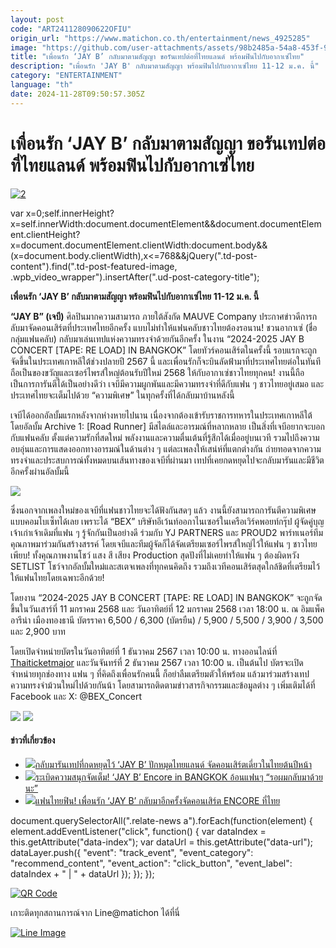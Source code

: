 ```yaml
---
layout: post
code: "ART241128090622OFIU"
origin_url: "https://www.matichon.co.th/entertainment/news_4925285"
image: "https://github.com/user-attachments/assets/98b2485a-54a8-453f-99cf-024bd03308c5"
title: "เพื่อนรัก ‘JAY B’ กลับมาตามสัญญา ขอรันเทปต่อที่ไทยแลนด์ พร้อมฟินไปกับอากาเซ่ไทย"
description: "เพื่อนรัก 'JAY B' กลับมาตามสัญญา พร้อมฟินไปกับอากาเซ่ไทย 11-12 ม.ค. นี้"
category: "ENTERTAINMENT"
language: "th"
date: 2024-11-28T09:50:57.305Z
---
```


# เพื่อนรัก ‘JAY B’ กลับมาตามสัญญา ขอรันเทปต่อที่ไทยแลนด์ พร้อมฟินไปกับอากาเซ่ไทย

[![](https://www.matichon.co.th/wp-content/uploads/2024/11/2-235.jpg "2")](https://www.matichon.co.th/wp-content/uploads/2024/11/2-235.jpg)

var x=0;self.innerHeight?x=self.innerWidth:document.documentElement&&document.documentElement.clientHeight?x=document.documentElement.clientWidth:document.body&&(x=document.body.clientWidth),x<=768&&jQuery(".td-post-content").find(".td-post-featured-image, .wpb\_video\_wrapper").insertAfter(".ud-post-category-title");

**เพื่อนรัก ‘JAY B’ กลับมาตามสัญญา พร้อมฟินไปกับอากาเซ่ไทย 11-12 ม.ค. นี้**

**“JAY B” (เจบี)** ศิลปินมากความสามารถ ภายใต้สังกัด MAUVE Company ประกาศข่าวดีการกลับมาจัดคอนเสิร์ตที่ประเทศไทยอีกครั้ง แบบไม่ทำให้แฟนคลับชาวไทยต้องรอนาน! ชวนอากาเซ่ (ชื่อกลุ่มแฟนคลับ) กลับมาเล่นเทปแห่งความทรงจำด้วยกันอีกครั้ง ในงาน “2024-2025 JAY B CONCERT \[TAPE: RE LOAD\] IN BANGKOK” โดยทัวร์คอนเสิร์ตในครั้งนี้ รอบแรกจะถูกจัดขึ้นในประเทศเกาหลีใต้ช่วงปลายปี 2567 นี้ และเพื่อนรักก็จะบินลัดฟ้ามาที่ประเทศไทยต่อในทันที ถือเป็นของขวัญและเซอร์ไพรส์ใหญ่ต้อนรับปีใหม่ 2568 ให้กับอากาเซ่ชาวไทยทุกคน! งานนี้ถือเป็นการการันตีได้เป็นอย่างดีว่า เจบีมีความผูกพันและมีความทรงจำที่ดีกับแฟน ๆ ชาวไทยอยู่เสมอ และประเทศไทยจะเต็มไปด้วย “ความพิเศษ” ในทุกครั้งที่ได้กลับมาบ้านหลังนี้

เจบีได้ออกอัลบั้มแรกหลังจากห่างหายไปนาน เนื่องจากต้องเข้ารับราชการทหารในประเทศเกาหลีใต้ โดยอัลบั้ม Archive 1: \[Road Runner\] มีสไตล์และอารมณ์ที่หลากหลาย เป็นสิ่งที่เจบีอยากจะบอกกับแฟนคลับ ตั้งแต่ความรักที่สดใหม่ พลังงานและความตื่นเต้นที่รู้สึกได้เมื่ออยู่บนเวที รวมไปถึงความอบอุ่นและการแสดงออกทางอารมณ์ในด้านต่าง ๆ แต่ละเพลงให้เสน่ห์ที่แตกต่างกัน ถ่ายทอดจากความทรงจำและประสบการณ์ทั้งหมดบนเส้นทางของเจบีที่ผ่านมา เทปที่เคยกดหยุดไปจะกลับมารันและมีชีวิตอีกครั้งผ่านอัลบั้มนี้

![](https://www.matichon.co.th/wp-content/uploads/2024/11/JAYB_3_0-768x1024.jpg)

ซึ่งนอกจากเพลงใหม่ของเจบีที่แฟนชาวไทยจะได้ฟังกันสดๆ แล้ว งานนี้ยังสามารถการันตีความพิเศษแบบคอมโบเซ็ทได้เลย เพราะได้ “BEX” บริษัทอีเว้นท์ออกาไนเซอร์ในเครือเวิร์คพอยท์กรุ๊ป ผู้จัดคู่บุญเจ้าเก่าเจ้าเดิมที่แฟน ๆ รู้จักกันเป็นอย่างดี ร่วมกับ YJ PARTNERS และ PROUD2 พาร์ทเนอร์ทีมคุณภาพมาร่วมกันสร้างสรรค์ โดยเจบีและทีมผู้จัดก็ได้จัดเตรียมเซอร์ไพรส์ใหญ่ไว้ให้แฟน ๆ ชาวไทยเพียบ! ทั้งคุณภาพงานโชว์ แสง สี เสียง Production สุดปังที่ไม่เคยทำให้แฟน ๆ ต้องผิดหวัง SETLIST โชว์จากอัลบั้มใหม่และสเตจเพลงที่ทุกคนคิดถึง รวมถึงเวทีคอนเสิร์ตสุดใกล้ชิดที่เตรียมไว้ให้แฟนไทยโดยเฉพาะอีกด้วย!

โดยงาน “2024-2025 JAY B CONCERT \[TAPE: RE LOAD\] IN BANGKOK” จะถูกจัดขึ้นในวันเสาร์ที่ 11 มกราคม 2568 และ วันอาทิตย์ที่ 12 มกราคม 2568 เวลา 18:00 น. ณ อิมแพ็ค อารีน่า เมืองทองธานี บัตรราคา 6,500 / 6,300 (บัตรยืน) / 5,900 / 5,500 / 3,900 / 3,500 และ 2,900 บาท

โดยเปิดจำหน่ายบัตรในวันอาทิตย์ที่ 1 ธันวาคม 2567 เวลา 10:00 น. ทางออนไลน์ที่ [Thaiticketmajor](http://www.thaiticketmajor.com) และวันจันทร์ที่ 2 ธันวาคม 2567 เวลา 10:00 น. เป็นต้นไป บัตรจะเปิดจำหน่ายทุกช่องทาง แฟน ๆ ที่คิดถึงเพื่อนรักคนนี้ ก็อย่าลืมเตรียมตัวให้พร้อม แล้วมาร่วมสร้างเทปความทรงจำม้วนใหม่ไปด้วยกันน้า โดยสามารถติดตามข่าวสารกิจกรรมและข้อมูลต่าง ๆ เพิ่มเติมได้ที่ Facebook และ X: @BEX\_Concert

![](https://www.matichon.co.th/wp-content/uploads/2024/11/241107_JAY-B_2024-2025-CONCERT_MAIN-POSTER_fin_KN01_0-730x1024.jpg) ![](https://www.matichon.co.th/wp-content/uploads/2024/11/1.Seat-plan_0-819x1024.jpg)

#### ข่าวที่เกี่ยวข้อง

*   [![](https://www.matichon.co.th/wp-content/uploads/2024/11/5-24.jpg)กลับมารันเทปที่กดหยุดไว้ ‘JAY B’ ปักหมุดไทยแลนด์ จัดคอนเสิร์ตเดี่ยวในไทยต้นปีหน้า](https://www.matichon.co.th/entertainment/news_4892551)
*   [![](https://www.matichon.co.th/wp-content/uploads/2023/01/1-206.jpg)ระเบิดความสนุกจัดเต็ม! ‘JAY B’ Encore in BANGKOK อ้อนแฟนๆ “รอผมกลับมาด้วยนะ”](https://www.matichon.co.th/entertainment/news_3798870)
*   [![](https://www.matichon.co.th/wp-content/uploads/2023/01/2-47.jpg)แฟนไทยฟิน! เพื่อนรัก ‘JAY B’ กลับมาอีกครั้งจัดคอนเสิร์ต ENCORE ที่ไทย](https://www.matichon.co.th/entertainment/news_3764423)

document.querySelectorAll(".relate-news a").forEach(function(element) { element.addEventListener("click", function() { var dataIndex = this.getAttribute("data-index"); var dataUrl = this.getAttribute("data-url"); dataLayer.push({ "event": "track\_event", "event\_category": "recommend\_content", "event\_action": "click\_button", "event\_label": dataIndex + " | " + dataUrl }); }); });

[![QR Code](https://www.matichon.co.th/wp-content/uploads/2023/07/wob1371z.jpg)](https://lin.ee/ht0nDxX)

เกาะติดทุกสถานการณ์จาก Line@matichon ได้ที่นี่

[![Line Image](https://www.matichon.co.th/wp-content/uploads/2023/07/th.png)](https://lin.ee/ht0nDxX)